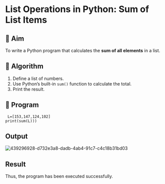 # List Operations in Python: Sum of List Items

## 🎯 Aim
To write a Python program that calculates the **sum of all elements** in a list.

## 🧠 Algorithm
1. Define a list of numbers.
2. Use Python’s built-in `sum()` function to calculate the total.
3. Print the result.

## 🧾 Program

```
 L=[153,147,124,102] 
print(sum(L)))
```


## Output
![439296928-d732e3a8-dadb-4ab4-91c7-c4c18b31bd03](https://github.com/user-attachments/assets/f12d15bd-5c90-4b1a-a666-bf72f8e37693)

## Result
Thus, the program has been executed successfully.
